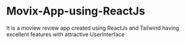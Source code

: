 # Movix-App-using-ReactJs
It is a moview review app created using ReactJs and Tailwind having excellent features with attractive UserInterface
